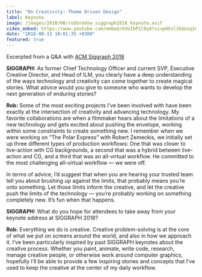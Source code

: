 ```yaml
---
title: "On Creativity: Theme Driven Design"
label: Keynote
image: /images/2018/08/robbredow_siggraph2018_keynote.avif
video_embed: https://www.youtube.com/embed/kUoIbP1l9yA?si=pHXvlJGdesq1Ccjw&amp;start=335
date: "2018-08-13 10:01:35 +0300"
featured: true
---
```


Excerpted from a Q&A with [ACM Siggraph 2018](https://blog.siggraph.org/2018/06/qa-with-siggraph-2018-keynote-rob-bredow.html/)


**SIGGRAPH:** As former Chief Technology Officer and current SVP, Executive Creative Director, and Head of ILM, you clearly have a deep understanding of the ways technology and creativity can come together to create magical stories. What advice would you give to someone who wants to develop the next generation of enduring stories?

**Rob:** Some of the most exciting projects I’ve been involved with have been exactly at the intersection of creativity and advancing technology. My favorite collaborations are when a filmmaker hears about the limitations of a new technology and gets excited about pushing the envelope, working within some constraints to create something new. I remember when we were working on “The Polar Express” with Robert Zemeckis, we initially set up three different types of production workflows: One that was closer to live-action with CG backgrounds, a second that was a hybrid between live-action and CG, and a third that was an all-virtual workflow. He committed to the most challenging all-virtual workflow — we were off.

In terms of advice, I’d suggest that when you are hearing your trusted team tell you about brushing up against the limits, that probably means you’re onto something. Let those limits inform the creative, and let the creative push the limits of the technology — you’re probably working on something completely new. It’s fun when that happens.


**SIGGRAPH:** What do you hope for attendees to take away from your keynote address at SIGGRAPH 2018?

**Rob:**
Everything we do is creative. Creative problem-solving is at the core of what we put on screens around the world, and also in how we approach it. I’ve been particularly inspired by past SIGGRAPH keynotes about the creative process. Whether you paint, animate, write code, research, manage creative people, or otherwise work around computer graphics, hopefully I’ll be able to provide a few inspiring stories and concepts that I’ve used to keep the creative at the center of my daily workflow.
